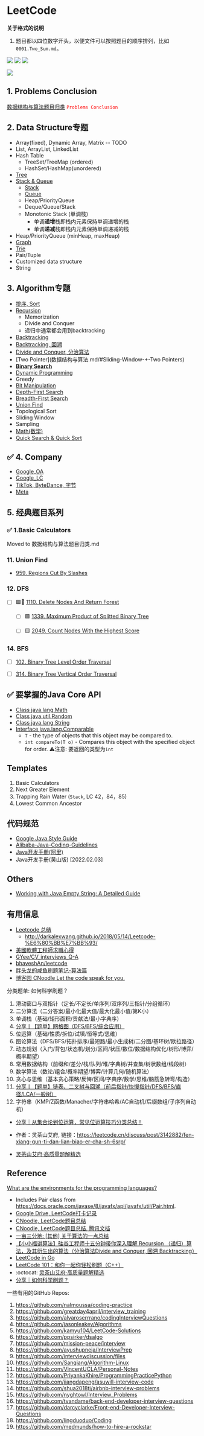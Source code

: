 # LeetCode

**关于格式的说明**
1. 题目都以四位数字开头，以便文件可以按照题目的顺序排列，比如`0001.Two_Sum.md`。

![](https://img.shields.io/github/stars/ylqi007/LeetCode)	![](https://img.shields.io/github/forks/ylqi007/LeetCode)	![](https://img.shields.io/github/issues/ylqi007/LeetCode)	


![](docs/images/LeetCode_Problems_Overview.png)

## 1. Problems Conclusion
[数据结构与算法题目归类](数据结构与算法.md)
<code style="color : Red">Problems Conclusion</code>

## 2. Data Structure专题
* Array(fixed), Dynamic Array, Matrix -- TODO
* List, ArrayList, LinkedList
* Hash Table
  * TreeSet/TreeMap (ordered)
  * HashSet/HashMap(unordered)
* [Tree](数据结构与算法.md/#Tree)
* [Stack & Queue](conclusions/LeetCode_Queue_&_Stack.md)
  * [Stack](docs/Stack.md)
  * [Queue](数据结构与算法.md/#Queue)
  * Heap/PriorityQueue
  * Deque/Queue/Stack
  * Monotonic Stack (单调栈)
    * 单调**递增**栈即栈内元素保持单调递增的栈
    * 单调**递减**栈即栈内元素保持单调递减的栈
* Heap/PriorityQueue (minHeap, maxHeap)
* [Graph](docs/Graph.md)
* [Trie](数据结构与算法.md/#Trie)
* Pair/Tuple
* Customized data structure
* String


## 3. Algorithm专题
* [排序, Sort](docs/排序.md)
* [Recursion](docs/Recursion_递归.md)
  * Memorization
  * Divide and Conquer
  * 递归中通常都会用到backtracking
* [Backtracking](数据结构与算法.md/#Backtracking)
* [Backtracking, 回溯](./conclusions/算法_Backtracking_回溯.md)
* [Divide and Conquer, 分治算法](./conclusions/算法_Divide&Conquer_分而治之.md)
* [Two Pointer](数据结构与算法.md/#Sliding-Window-+-Two Pointers)
* [**Binary Search**](conclusions/算法_Binary_Search.md)
* [Dynamic Programming](数据结构与算法.md/#Dynamic-Programming)
* Greedy
* [Bit Manipulation](./conclusions/算法_Bit_Manipulation_二进制操作.md)
* [Depth-First Search](数据结构与算法.md/#Depth-First-Search)
* [Breadth-First Search](数据结构与算法.md/#Breadth-First-Search)
* [Union Find](数据结构与算法.md/#Union-Find)
* Topological Sort
* Sliding Window
* Sampling
* [Math(数学)](conclusions/Math_数学)
* [Quick Search & Quick Sort](conclusions/算法_Quick.Select_Quick.Sort_快排_快选)


## ✅ 4. Company
* [Google_OA](companies/Google/0_Google_Online_Assessment_Questions.md)
* [Google_LC](数据结构与算法.md/#Google)
* [TikTok, ByteDance, 字节](companies/TikTok)
* [Meta](companies/Meta.md)


## 5. 经典题目系列
### ✅ 1.Basic Calculators
Moved to 数据结构与算法题目归类.md


### 11. Union Find
* [959. Regions Cut By Slashes](https://leetcode.com/problems/regions-cut-by-slashes/)


### 12. DFS
- [ ] 🟩🌟 [1110. Delete Nodes And Return Forest](https://leetcode.com/problems/delete-nodes-and-return-forest)
  - [ ] 🟩 [1339. Maximum Product of Splitted Binary Tree](https://leetcode.com/problems/maximum-product-of-splitted-binary-tree/)
  - [ ] 🟨 [2049. Count Nodes With the Highest Score](https://leetcode.com/problems/count-nodes-with-the-highest-score/description/)


### 14. BFS
- [ ] [102. Binary Tree Level Order Traversal](https://leetcode.com/problems/binary-tree-level-order-traversal/)
- [ ] [314. Binary Tree Vertical Order Traversal](https://leetcode.com/problems/binary-tree-vertical-order-traversal/)


## ✅ 要掌握的Java Core API
* [Class java.lang.Math](https://docs.oracle.com/en/java/javase/17/docs/api/java.base/java/lang/Math.html)
* [Class java.util.Random](https://docs.oracle.com/en/java/javase/17/docs/api/java.base/java/util/Random.html)
* [Class java.lang.String](https://docs.oracle.com/en/java/javase/17/docs/api/java.base/java/lang/String.html)
* [Interface java.lang.Comparable<T>](https://docs.oracle.com/en/java/javase/17/docs/api/java.base/java/lang/Comparable.html)
  * `T` - the type of objects that this object may be compared to.
  * `int compareTo(T o)` - Compares this object with the specified object for order. ⚠️注意: 要返回的类型为`int`


## Templates
1. Basic Calculators
2. Next Greater Element
3. Trapping Rain Water (`Stack`, LC 42，84，85)
4. Lowest Common Ancestor


## 代码规范
* [Google Java Style Guide](https://google.github.io/styleguide/javaguide.html)
* [Alibaba-Java-Coding-Guidelines](https://github.com/alibaba/Alibaba-Java-Coding-Guidelines)
* [Java开发手册(阿里)](https://developer.aliyun.com/special/tech-java)
* Java开发手册(黄山版) [2022.02.03]


## Others
* [Working with Java Empty String: A Detailed Guide](https://ioflood.com/blog/empty-string-java/)


## 有用信息
* [Leetcode 总结](http://joshuablog.herokuapp.com/Leetcode-%E6%80%BB%E7%BB%93.html)
  * http://darkalexwang.github.io/2018/05/14/Leetcode-%E6%80%BB%E7%BB%93/
* [美國軟體工程師求職心得](https://medium.com/jktech/2016-17-%E7%BE%8E%E5%9C%8B%E8%BB%9F%E9%AB%94%E5%B7%A5%E7%A8%8B%E5%B8%AB%E6%B1%82%E8%81%B7%E5%BF%83%E5%BE%97-a5c00427fa73)
* [GYee/CV_interviews_Q-A](https://github.com/GYee/CV_interviews_Q-A)
* [bhaveshAn/leetcode](https://github.com/bhaveshAn/leetcode)
* [胖头龙的咸鱼刷题笔记-算法篇](https://www.1point3acres.com/bbs/thread-678970-1-1.html)
* [博客园 CNoodle Let the code speak for you.](https://www.cnblogs.com/cnoodle)

分类题单: 如何科学刷题？

1. 滑动窗口与双指针（定长/不定长/单序列/双序列/三指针/分组循环） 
2. 二分算法（二分答案/最小化最大值/最大化最小值/第K小） 
3. 单调栈（基础/矩形面积/贡献法/最小字典序） 
4. [分享丨【题单】网格图（DFS/BFS/综合应用）](https://leetcode.cn/discuss/post/3580195/fen-xiang-gun-ti-dan-wang-ge-tu-dfsbfszo-l3pa/)
5. 位运算（基础/性质/拆位/试填/恒等式/思维） 
6. 图论算法（DFS/BFS/拓扑排序/最短路/最小生成树/二分图/基环树/欧拉路径） 
7. 动态规划（入门/背包/状态机/划分/区间/状压/数位/数据结构优化/树形/博弈/概率期望） 
8. 常用数据结构（前缀和/差分/栈/队列/堆/字典树/并查集/树状数组/线段树） 
9. 数学算法（数论/组合/概率期望/博弈/计算几何/随机算法） 
10. 贪心与思维（基本贪心策略/反悔/区间/字典序/数学/思维/脑筋急转弯/构造） 
11. [分享丨【题单】链表、二叉树与回溯（前后指针/快慢指针/DFS/BFS/直径/LCA/一般树）](https://leetcode.cn/discuss/post/3142882/fen-xiang-gun-ti-dan-lian-biao-er-cha-sh-6srp/)
12. 字符串（KMP/Z函数/Manacher/字符串哈希/AC自动机/后缀数组/子序列自动机）

* [分享｜从集合论到位运算，常见位运算技巧分类总结！](https://leetcode.cn/discuss/post/3571304/cong-ji-he-lun-dao-wei-yun-suan-chang-ji-enve/)

* 作者：灵茶山艾府, 链接：https://leetcode.cn/discuss/post/3142882/fen-xiang-gun-ti-dan-lian-biao-er-cha-sh-6srp/
* [灵茶山艾府·高质量题解精选](https://github.com/EndlessCheng/codeforces-go/blob/master/leetcode/SOLUTIONS.md)


## Reference
[What are the environments for the programming languages?](https://support.leetcode.com/hc/en-us/articles/360011833974-What-are-the-environments-for-the-programming-languages)
  * Includes Pair class from https://docs.oracle.com/javase/8/javafx/api/javafx/util/Pair.html.
* [Google Drive, LeetCode打卡记录](https://docs.google.com/spreadsheets/d/1RteWHzN_ZkTx4oD9OGX1IHH8GKiJ6rtQ7Cfs9Q_2dBU/edit#gid=1154683708)
* [CNoodle, LeetCode题目总结](https://www.cnblogs.com/cnoodle/p/12515334.html)
* [CNoodle, LeetCode题目总结, 腾讯文档](https://docs.qq.com/sheet/DVnNKeUNIaEJzSmtU?c=B2C0B0&tab=bb08j2)
* [一亩三分地: [其他] 关于算法的一点总结](https://www.1point3acres.com/bbs/thread-436925-1-1.html)
* [【小小福讲算法】硅谷工程师十五分钟带你深入理解 Recursion （递归）算法，及其衍生出的算法（分治算法Divide and Conquer, 回溯 Backtracking）](https://www.youtube.com/watch?v=AqGagBmFXgw)
* [LeetCode in Go](https://github.com/halfrost/LeetCode-Go/tree/master)
* [LeetCode 101：和你一起你轻松刷题（C++）](https://github.com/changgyhub/leetcode_101)
* :octocat: [灵茶山艾府·高质量题解精选](https://github.com/EndlessCheng/codeforces-go/blob/master/leetcode/SOLUTIONS.md)
* [分享｜如何科学刷题？](https://leetcode.cn/circle/discuss/RvFUtj/)


一些有用的GitHub Repos:
1. https://github.com/nalmoussa/coding-practice
2. https://github.com/greatday4april/interview_training
3. https://github.com/alvaroserrrano/codingInterviewQuestions
4. https://github.com/jasonleakey/Algorithms
5. https://github.com/kamyu104/LeetCode-Solutions
6. https://github.com/ppsirker/dsalgo
7. https://github.com/mission-peace/interview
8. https://github.com/ayushupneja/InterviewPrep
9. https://github.com/interviewdiscussion/files
10. https://github.com/Sanqiang/Algorithm-Linux
11. https://github.com/VincentUCLA/Personal-Notes
12. https://github.com/PriyankaKhire/ProgrammingPracticePython
13. https://github.com/jiangdapeng/asuwill-interview-code
14. https://github.com/shua2018ti/airbnb-interview-problems
15. https://github.com/nyghtowl/Interview_Problems
16. https://github.com/tvandame/back-end-developer-interview-questions
17. https://github.com/darcyclarke/Front-end-Developer-Interview-Questions
18. https://github.com/lingduoduo/Coding
19. https://github.com/medmunds/how-to-hire-a-rockstar